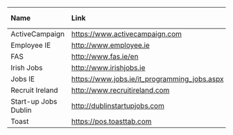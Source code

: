 | Name                 | Link                                         | Updated (MM/DD/YYYY) |
| :------------------- | :------------------------------------------- | :------------------- |
| ActiveCampaign       | https://www.activecampaign.com               | 00/00/0000           |
| Employee IE          | http://www.employee.ie                       | 00/00/0000           |
| FAS                  | http://www.fas.ie/en                         | 00/00/0000           |
| Irish Jobs           | http://www.irishjobs.ie                      | 00/00/0000           |
| Jobs IE              | https://www.jobs.ie/it_programming_jobs.aspx | 00/00/0000           |
| Recruit Ireland      | http://www.recruitireland.com                | 00/00/0000           |
| Start-up Jobs Dublin | http://dublinstartupjobs.com                 | 00/00/0000           |
| Toast                | https://pos.toasttab.com                     | 00/00/0000           |

<!-- 360search.ie
abrivia.ie
accesshealthcare.ie
adecco.com/en-ie
amicus.ie
barden.ie
berkley-group.com
brightwater.ie
careerwise.ie
collinsmcnicholas.ie
cpl.com/ie
cplhealthcare.com
darwinhawkins.com
dbsearch.ie
e-frontiers.ie
edenrecruitment.ie
elevatepartners.ie
elusav.com
engagepeople.ie
excelrecruitment.com
flexistaff.ie
fortis.ie
frsrecruitment.com
fruitiongroup.com/ie
hays.ie
hero.ie
lexconsultancy.ie
lifescience.ie
lincoln.ie
manpower.ie
medforce.ie
michaelpage.ie
morganmckinley.com/ie
noelgroup.ie
osborne.ie
peglobal.net
psgroupltd.com
randstad.co.uk/ireland
recruiters.ie
redchairrecruitment.ie
reperiohumancapital.com
robertwalters.ie
savvirecruitment.com
sigmarrecruitment.com
solasit.ie
ssaltd.com
stafflinerecruit.com
thepanel.com
totaltalentsolutions.ie
verticalmarkets.com -->